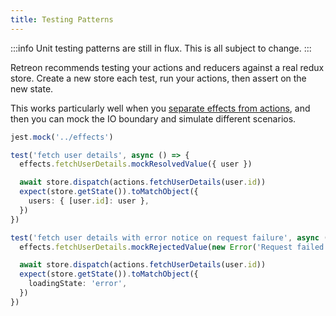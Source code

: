 ```yaml
---
title: Testing Patterns
---
```

:::info
Unit testing patterns are still in flux. This is all subject to change.
:::

Retreon recommends testing your actions and reducers against a real redux store. Create a new store each test, run your actions, then assert on the new state.

This works particularly well when you [separate effects from actions](/style-guide#separate-your-effects), and then you can mock the IO boundary and simulate different scenarios.

```ts
jest.mock('../effects')

test('fetch user details', async () => {
  effects.fetchUserDetails.mockResolvedValue({ user })

  await store.dispatch(actions.fetchUserDetails(user.id))
  expect(store.getState()).toMatchObject({
    users: { [user.id]: user },
  })
})

test('fetch user details with error notice on request failure', async () => {
  effects.fetchUserDetails.mockRejectedValue(new Error('Request failed.'))

  await store.dispatch(actions.fetchUserDetails(user.id))
  expect(store.getState()).toMatchObject({
    loadingState: 'error',
  })
})
```
